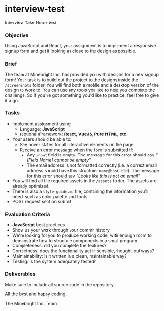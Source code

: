 # interview-test

Interview Take Home test

### Objective

Using JavaScript and React, your assignment is to implement a responsive signup form and get it looking as close to the design as possible.

### Brief

The team at Minebright Inc. has provided you with designs for a new signup form! Your task is to build out the project to the designs inside the `/screenshots` folder. You will find both a mobile and a desktop version of the design to work to. You can use any tools you like to help you complete the challenge. So if you've got something you'd like to practice, feel free to give it a go.

### Tasks

- Implement assignment using:
  - Language: **JavaScript**
  - (optional)Framework: **React, VueJS, Pure HTML, etc.**
- Your users should be able to:
  - See hover states for all interactive elements on the page
  - Receive an error message when the `form` is submitted if:
    - Any `input` field is empty. The message for this error should say _"[Field Name] cannot be empty"_
    - The email address is not formatted correctly (i.e. a correct email address should have this structure: `name@host.tld`). The message for this error should say _"Looks like this is not an email"_
- You will find all the required assets in the `/assets` folder. The assets are already optimized.
- There is also a `style-guide.md` file, containing the information you'll need, such as color palette and fonts.
- POST request sent on submit

### Evaluation Criteria

- **JavaScript** best practices
- Show us your work through your commit history
- We're looking for you to produce working code, with enough room to demonstrate how to structure components in a small program
- Completeness: did you complete the features?
- Correctness: does the functionality act in sensible, thought-out ways?
- Maintainability: is it written in a clean, maintainable way?
- Testing: is the system adequately tested?

### Deliverables

Make sure to include all source code in the repository.

All the best and happy coding,

The Minebright Inc. Team
